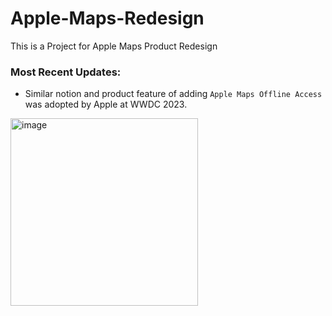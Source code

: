 # Apple-Maps-Redesign
This is a Project for Apple Maps Product Redesign

### Most Recent Updates:
* Similar notion and product feature of adding `Apple Maps Offline Access` was adopted by Apple at WWDC 2023.
<img width="300" alt="image" src="https://github.com/531Yvonne/Apple-Maps-Redesign/assets/64040351/598483c8-2140-4211-878e-14f79d2a4da7">


